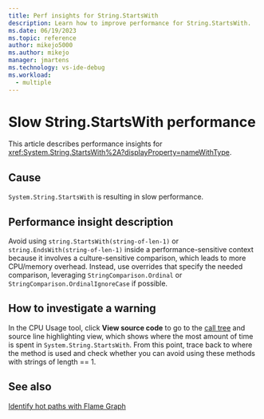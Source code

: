 ```yaml
---
title: Perf insights for String.StartsWith
description: Learn how to improve performance for String.StartsWith.
ms.date: 06/19/2023
ms.topic: reference
author: mikejo5000
ms.author: mikejo
manager: jmartens
ms.technology: vs-ide-debug
ms.workload: 
  - multiple
---
```


# Slow String.StartsWith performance

This article describes performance insights for <xref:System.String.StartsWith%2A?displayProperty=nameWithType>.

## Cause

`System.String.StartsWith` is resulting in slow performance.

## Performance insight description

Avoid using `string.StartsWith(string-of-len-1)` or `string.EndsWith(string-of-len-1)` inside a performance-sensitive context because it involves a culture-sensitive comparison, which leads to more CPU/memory overhead. Instead, use overrides that specify the needed comparison, leveraging `StringComparison.Ordinal` or `StringComparison.OrdinalIgnoreCase` if possible.

## How to investigate a warning

In the CPU Usage tool, click **View source code** to go to the [call tree](../profiling/cpu-usage.md#BKMK_Call_tree_structure) and source line highlighting view, which shows where the most amount of time is spent in `System.String.StartsWith`. From this point, trace back to where the method is used and check whether you can avoid using these methods with strings of length == 1.

## See also

[Identify hot paths with Flame Graph](../profiling/flame-graph.md)
